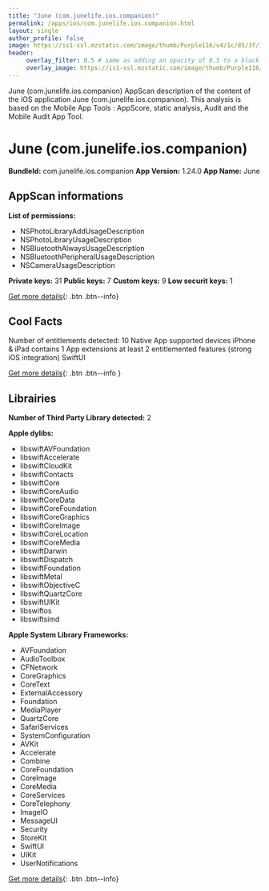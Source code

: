 ```yaml
---
title: "June (com.junelife.ios.companion)"
permalink: /apps/ios/com.junelife.ios.companion.html
layout: single
author_profile: false
image: https://is1-ssl.mzstatic.com/image/thumb/Purple116/v4/1c/85/3f/1c853fbb-faf7-15fb-3a17-76ab21ab5481/AppIcon-0-0-1x_U007emarketing-0-0-0-7-0-0-P3-0-0-0-GLES2_U002c0-512MB-85-220-0-0.png/512x512bb.jpg
header: 
     overlay_filter: 0.5 # same as adding an opacity of 0.5 to a black background
     overlay_image: https://is1-ssl.mzstatic.com/image/thumb/Purple116/v4/1c/85/3f/1c853fbb-faf7-15fb-3a17-76ab21ab5481/AppIcon-0-0-1x_U007emarketing-0-0-0-7-0-0-P3-0-0-0-GLES2_U002c0-512MB-85-220-0-0.png/512x512bb.jpg
---
```

June (com.junelife.ios.companion) AppScan description of the content of the iOS application June (com.junelife.ios.companion). This analysis is based on the Mobile App Tools : AppScore, static analysis, Audit and the Mobile Audit App Tool.

# June (com.junelife.ios.companion)

**BundleId:** com.junelife.ios.companion
**App Version:** 1.24.0
**App Name:** June


## AppScan informations 

**List of permissions:** 
- NSPhotoLibraryAddUsageDescription
- NSPhotoLibraryUsageDescription
- NSBluetoothAlwaysUsageDescription
- NSBluetoothPeripheralUsageDescription
- NSCameraUsageDescription
  
  
**Private keys:** 31
**Public keys:** 7
**Custom keys:** 9
**Low securit keys:** 1
  
[Get more details](/pricing.html){: .btn .btn--info}

## Cool Facts

Number of entitlements detected: 10
Native App
supported devices iPhone & iPad
contains 1 App extensions
at least 2 entitlemented features (strong iOS integration)
SwiftUI
  
[Get more details](/pricing.html){: .btn .btn--info }

## Librairies 
**Number of Third Party Library detected:** 2


**Apple dylibs:**
- libswiftAVFoundation
- libswiftAccelerate
- libswiftCloudKit
- libswiftContacts
- libswiftCore
- libswiftCoreAudio
- libswiftCoreData
- libswiftCoreFoundation
- libswiftCoreGraphics
- libswiftCoreImage
- libswiftCoreLocation
- libswiftCoreMedia
- libswiftDarwin
- libswiftDispatch
- libswiftFoundation
- libswiftMetal
- libswiftObjectiveC
- libswiftQuartzCore
- libswiftUIKit
- libswiftos
- libswiftsimd


**Apple System Library Frameworks:**
- AVFoundation
- AudioToolbox
- CFNetwork
- CoreGraphics
- CoreText
- ExternalAccessory
- Foundation
- MediaPlayer
- QuartzCore
- SafariServices
- SystemConfiguration
- AVKit
- Accelerate
- Combine
- CoreFoundation
- CoreImage
- CoreMedia
- CoreServices
- CoreTelephony
- ImageIO
- MessageUI
- Security
- StoreKit
- SwiftUI
- UIKit
- UserNotifications


  
[Get more details](/pricing.html){: .btn .btn--info}

